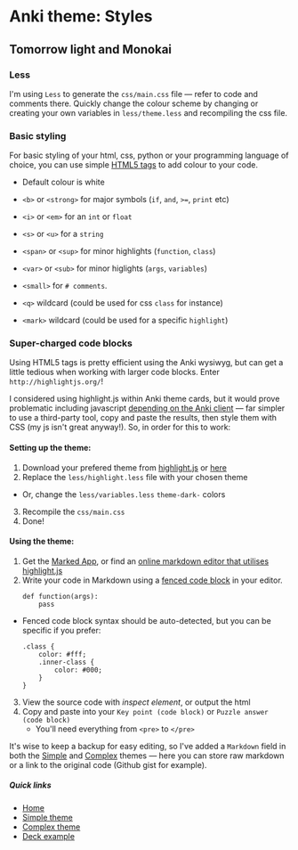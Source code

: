 # Anki theme: Styles
## Tomorrow light and Monokai

### Less

I'm using `Less` to generate the `css/main.css` file — refer to code and comments there. Quickly change the colour scheme by changing or creating your own variables in `less/theme.less` and recompiling the css file.

### Basic styling

For basic styling of your html, css, python or your programming language of choice, you can use simple [HTML5 tags](https://developer.mozilla.org/en/docs/Web/HTML/Element) to add colour to your code.

- Default colour is white
- `<b>` or `<strong>` for major symbols (`if`, `and`, `>=`, `print` etc)
- `<i>` or `<em>` for an `int` or `float`
- `<s>` or `<u>` for a `string`
- `<span>` or `<sup>` for minor highlights (`function`, `class`)
- `<var>` or `<sub>` for minor higlights (`args`, `variables`)
- `<small>` for `# comments`.

- `<q>` wildcard (could be used for css `class` for instance)
- `<mark>` wildcard (could be used for a specific `highlight`)


### Super-charged code blocks

Using HTML5 tags is pretty efficient using the Anki wysiwyg, but can get a little tedious when working with larger code blocks. Enter `http://highlightjs.org/`!

I considered using highlight.js within Anki theme cards, but it would prove problematic including javascript [depending on the Anki client](http://ankisrs.net/docs/manual.html#javascript) — far simpler to use a third-party tool, copy and paste the results, then style them with CSS (my js isn't great anyway!). So, in order for this to work:

#### Setting up the theme:

1. Download your prefered theme from [highlight.js](https://highlightjs.org/download/) or [here](http://jmblog.github.io/color-themes-for-highlightjs/)
2. Replace the `less/highlight.less` file with your chosen theme
  - Or, change the `less/variables.less` `theme-dark-` colors
3. Recompile the `css/main.css`
4. Done!

#### Using the theme:

1. Get the [Marked App](http://marked2app.com/help/Special_Features/For_Programmers.html), or find an [online markdown editor that utilises highlight.js](http://jbt.github.io/markdown-editor/)
2. Write your code in Markdown using a [fenced code block](https://help.github.com/articles/github-flavored-markdown/#fenced-code-blocks) in your editor.
    ```
    def function(args):
        pass
    ```
  - Fenced code block syntax should be auto-detected, but you can be specific if you prefer:
    ```less
    .class {
        color: #fff;
        .inner-class {
            color: #000;
        }
    }
    ```
3. View the source code with *inspect element*, or output the html
4. Copy and paste into your `Key point (code block)` or `Puzzle answer (code block)`
   - You'll need everything from `<pre>` to `</pre>`

It's wise to keep a backup for easy editing, so I've added a `Markdown` field in both the [Simple](../simple/README.md) and [Complex](../complex/README.md) themes — here you can store raw markdown or a link to the original code (Github gist for example).


##### Quick links

- [Home](../../README.md)
- [Simple theme](../simple/README.md)
- [Complex theme](../complex/README.md)
- [Deck example](../../deck/README.md)


